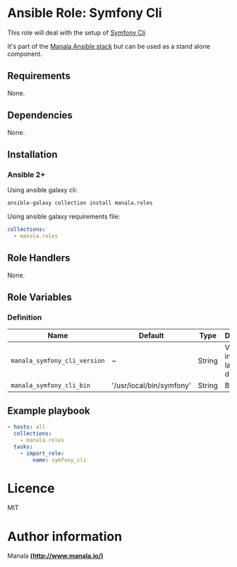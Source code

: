 # Ansible Role: Symfony Cli

This role will deal with the setup of [Symfony Cli](https://symfony.com/download)

It's part of the [Manala Ansible stack](http://www.manala.io) but can be used as a stand alone component.

## Requirements

None.

## Dependencies

None.

## Installation

### Ansible 2+

Using ansible galaxy cli:

```bash
ansible-galaxy collection install manala.roles
```

Using ansible galaxy requirements file:

```yaml
collections:
  - manala.roles
```

## Role Handlers

None.

## Role Variables

### Definition

| Name                         | Default                  | Type   | Description                            |
| ---------------------------- | ------------------------ | ------ | -------------------------------------- |
| `manala_symfony_cli_version` | ~                        | String | Version to install, latest by default  |
| `manala_symfony_cli_bin`     | '/usr/local/bin/symfony' | String | Binary path                            |

## Example playbook

```yaml
- hosts: all
  collections:
    - manala.roles
  tasks:
    - import_role:
        name: symfony_cli
```

# Licence

MIT

# Author information

Manala [**(http://www.manala.io/)**](http://www.manala.io)
